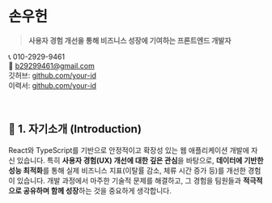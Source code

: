 
# **손우헌**

> **사용자 경험 개선을 통해 비즈니스 성장에 기여하는 프론트엔드 개발자**

📞 010-2929-9461  
📧 b29299461@gmail.com  
깃허브: [github.com/your-id](https://github.com/sonwoohon)  
이력서:  [github.com/your-id](https://balanced-almanac-c97.notion.site/2681b4b8a4fd803587f4f842ea65c6e5?pvs=74)  

<br>

## 📄 1. 자기소개 (Introduction)

React와 TypeScript를 기반으로 안정적이고 확장성 있는 웹 애플리케이션 개발에 자신 있습니다. 특히 **사용자 경험(UX) 개선에 대한 깊은 관심**을 바탕으로, **데이터에 기반한 성능 최적화**를 통해 실제 비즈니스 지표(이탈률 감소, 체류 시간 증가 등)를 개선한 경험이 있습니다. 개발 과정에서 마주한 기술적 문제를 해결하고, 그 경험을 팀원들과 **적극적으로 공유하며 함께 성장**하는 것을 중요하게 생각합니다.


